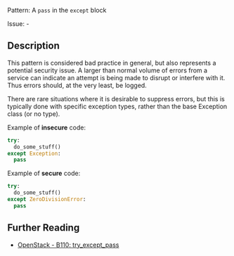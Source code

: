 Pattern: A `pass` in the `except` block

Issue: -

## Description

This pattern is considered bad practice in general, but also represents a
potential security issue. A larger than normal volume of errors from a service
can indicate an attempt is being made to disrupt or interfere with it. Thus
errors should, at the very least, be logged.

There are rare situations where it is desirable to suppress errors, but this
is typically done with specific exception types, rather than the base
Exception class (or no type).


Example of **insecure** code:

```python
try:
  do_some_stuff()
except Exception:
  pass
```
  
Example of **secure** code:

```python
try:
  do_some_stuff()
except ZeroDivisionError:
  pass
```

## Further Reading
* [OpenStack - B110: try_except_pass](https://docs.openstack.org/bandit/latest/plugins/try_except_pass.html)
